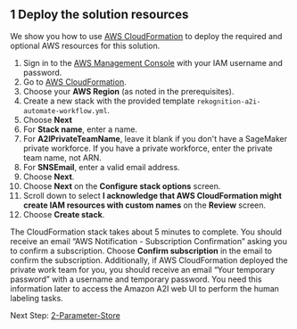 ## 1 Deploy the solution resources

We show you how to use [AWS CloudFormation](https://console.aws.amazon.com/cloudformation) to deploy the required and optional AWS resources for this solution.

1. Sign in to the [AWS Management Console](https://aws.amazon.com/console/) with your IAM username and password.
2. Go to [AWS CloudFormation](https://console.aws.amazon.com/cloudformation).
3. Choose your **AWS Region** (as noted in the prerequisites).
4. Create a new stack with the provided template ``rekognition-a2i-automate-workflow.yml``.
5. Choose **Next**
6. For **Stack name**, enter a name.
7. For **A2IPrivateTeamName**, leave it blank if you don't have a SageMaker private workforce. If you have a private workforce, enter the private team name, not ARN.
8. For **SNSEmail**, enter a valid email address.
9. Choose **Next**.
10. Choose **Next** on the **Configure stack options** screen.
11. Scroll down to select **I acknowledge that AWS CloudFormation might create IAM resources with custom names** on the **Review** screen.
12. Choose **Create stack**.

The CloudFormation stack takes about 5 minutes to complete. You should receive an email “AWS Notification - Subscription Confirmation” asking you to confirm a subscription. Choose **Confirm subscription** in the email to confirm the subscription. Additionally, if AWS CloudFormation deployed the private work team for you, you should receive an email “Your temporary password” with a username and temporary password. You need this information later to access the Amazon A2I web UI to perform the human labeling tasks.

Next Step: [2-Parameter-Store](../2-Parameter-Store/)
